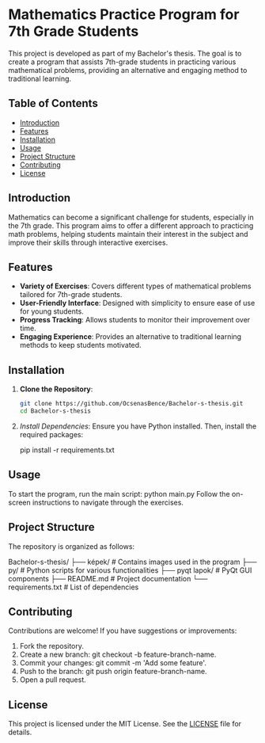 # Mathematics Practice Program for 7th Grade Students

This project is developed as part of my Bachelor's thesis. The goal is to create a program that assists 7th-grade students in practicing various mathematical problems, providing an alternative and engaging method to traditional learning.

## Table of Contents

- [Introduction](#introduction)
- [Features](#features)
- [Installation](#installation)
- [Usage](#usage)
- [Project Structure](#project-structure)
- [Contributing](#contributing)
- [License](#license)

## Introduction

Mathematics can become a significant challenge for students, especially in the 7th grade. This program aims to offer a different approach to practicing math problems, helping students maintain their interest in the subject and improve their skills through interactive exercises.

## Features

- **Variety of Exercises**: Covers different types of mathematical problems tailored for 7th-grade students.
- **User-Friendly Interface**: Designed with simplicity to ensure ease of use for young students.
- **Progress Tracking**: Allows students to monitor their improvement over time.
- **Engaging Experience**: Provides an alternative to traditional learning methods to keep students motivated.

## Installation

1. **Clone the Repository**:
   ```bash
   git clone https://github.com/OcsenasBence/Bachelor-s-thesis.git
   cd Bachelor-s-thesis
   

2. *Install Dependencies*:
   Ensure you have Python installed. Then, install the required packages:
   
   pip install -r requirements.txt
   

## Usage

To start the program, run the main script:
python main.py
Follow the on-screen instructions to navigate through the exercises.

## Project Structure

The repository is organized as follows:

Bachelor-s-thesis/
├── képek/                 # Contains images used in the program
├── py/                    # Python scripts for various functionalities
├── pyqt lapok/            # PyQt GUI components
├── README.md              # Project documentation
└── requirements.txt       # List of dependencies

## Contributing

Contributions are welcome! If you have suggestions or improvements:

1. Fork the repository.
2. Create a new branch: git checkout -b feature-branch-name.
3. Commit your changes: git commit -m 'Add some feature'.
4. Push to the branch: git push origin feature-branch-name.
5. Open a pull request.

## License

This project is licensed under the MIT License. See the [LICENSE](LICENSE) file for details.
```
